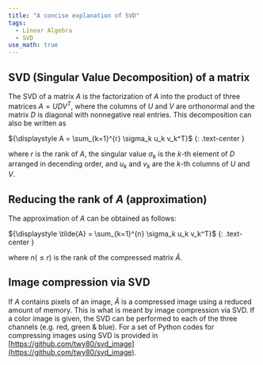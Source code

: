```yaml
---
title: "A concise explanation of SVD"
tags:
  - Linear Algebra
  - SVD
use_math: true
---
```


## SVD (Singular Value Decomposition) of a matrix

The SVD of a matrix $A$ is the factorization of $A$ into the product of three matrices $A = UDV^T$,
where the columns of $U$ and $V$ are orthonormal and the matrix $D$ is diagonal with nonnegative real entries.
This decomposition can also be written as

${\displaystyle A = \sum_{k=1}^{r} \sigma_k u_k v_k^T}$
{: .text-center }

where $r$ is the rank of $A$, the singular value $\sigma_k$ is the $k$-th element of $D$ arranged in decending order, and
$u_k$ and $v_k$ are the $k$-th columns of $U$ and $V$.

## Reducing the rank of $A$ (approximation)

The approximation of $A$ can be obtained as follows:

${\displaystyle \tilde{A} = \sum_{k=1}^{n} \sigma_k u_k v_k^T}$
{: .text-center }

where $n (\le r)$ is the rank of the compressed matrix $\tilde{A}$.

## Image compression via SVD

If $A$ contains pixels of an image, $\tilde{A}$ is a compressed image using a reduced amount of memory.
This is what is meant by image compression via SVD. If a color image is given, the SVD can be performed
to each of the three channels (e.g. red, green & blue). For a set of Python codes for compressing images
using SVD is provided in [https://github.com/twy80/svd_image](https://github.com/twy80/svd_image).
